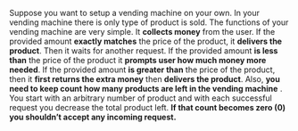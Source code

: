 Suppose you want to setup a vending machine on your own. In your vending machine there is  only type of product is sold. The functions of your vending machine are very simple. It **collects 
money** from the user. If the provided amount **exactly matches** the price of the product, it **delivers  the product**. Then it waits for another request. If the provided amount **is less than** the price of 
the product it **prompts user how much money more needed**. If the provided amount **is greater than** the price of the product, then it **first returns the extra money** then **delivers the product**.  Also, **you need to keep count how many products are left in the vending machine** . You start with 
an arbitrary number of product and with each successful request you decrease the total product left. **If that count becomes zero (0) you shouldn’t accept any incoming request.**
